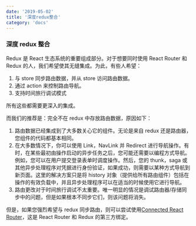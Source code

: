 ```yaml
---
date: '2019-05-02'
title: '深度redux整合'
category: 'docs'
---
```


### 深度 redux 整合

Redux 是 React 生态系统的重要组成部分。对于想要同时使用 React Router 和 Redux 的人，我们希望使其无缝集成。为此，有些人希望：

1. 与 store 同步路由数据，并从 store 访问路由数据。
2. 通过 action 来控制路由导航。
3. 支持时间旅行调试模式

所有这些都需要更深入的集成。

而我们的推荐是：完全不在 redux 中存放路由数据，原因如下：

1. 路由数据已经集成到了大多数关心它的组件。无论是来自 redux 还是路由器，您组件的代码都基本相同。
2. 在大多数情况下，你可以使用 Link，NavLink 并 Redirect 进行导航操作。有时，在某些最初由操作启动的异步任务之后，您可能还需要以编程方式导航。例如，您可以在用户提交登录表单时调度操作。然后，您的 thunk，saga 或其他异步处理程序对凭据进行身份验证，如果成功，则需要以某种方式导航到新页面。这里的解决方案只是将 history 对象（提供给所有路由组件）包括在操作的有效负载中，并且异步处理程序可以在适当的时候使用它进行导航。
3. 路由更改对于时间旅行调试不太重要。唯一明显的情况是调试路由器/存储同步中的问题，但是如果根本不同步它们，则该问题将消失。

但是，如果您强烈希望与 redux 同步路由，则可以尝试使用[Connected React Router](https://github.com/supasate/connected-react-router)，这是 React Router 和 Redux 的第三方绑定。
